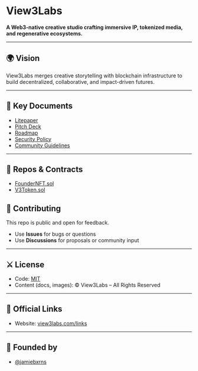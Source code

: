 # View3Labs

**A Web3-native creative studio crafting immersive IP, tokenized media, and regenerative ecosystems.**

---

## 🌍 Vision
View3Labs merges creative storytelling with blockchain infrastructure to build decentralized, collaborative, and impact-driven futures.

---

## 📖 Key Documents
- [Litepaper](./litepaper.md)
- [Pitch Deck](./docs/pitch-deck.md)
- [Roadmap](./docs/roadmap.md)
- [Security Policy](./SECURITY.md)
- [Community Guidelines](./CODE_OF_CONDUCT.md)

---

## 💠 Repos & Contracts
- [FounderNFT.sol](./contracts/FounderNFT.sol)
- [V3Token.sol](./contracts/V3Token.sol)

## 🤝 Contributing

This repo is public and open for feedback.  
- Use **Issues** for bugs or questions  
- Use **Discussions** for proposals or community input  

---

## ⚔️ License

- Code: [MIT](LICENSE)  
- Content (docs, images): © View3Labs – All Rights Reserved  

---

## 🔗 Official Links
- Website: [view3labs.com/links](https://view3labs.com/links)  

---

## 🥷 Founded by 

- [@jamiebxrns](https://github.com/jamiebxrns)
